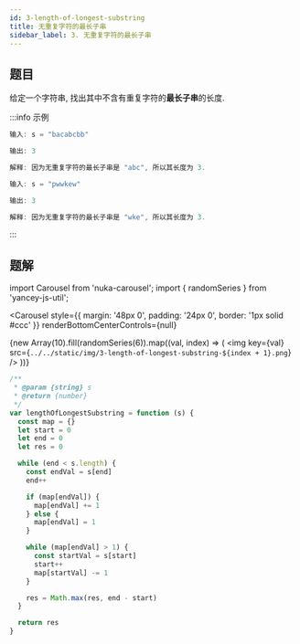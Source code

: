 ```yaml
---
id: 3-length-of-longest-substring
title: 无重复字符的最长子串
sidebar_label: 3. 无重复字符的最长子串
---
```


## 题目

给定一个字符串, 找出其中不含有重复字符的**最长子串**的长度.

:::info 示例

```ts
输入: s = "bacabcbb"

输出: 3

解释: 因为无重复字符的最长子串是 "abc", 所以其长度为 3.
```

```ts
输入: s = "pwwkew"

输出: 3

解释: 因为无重复字符的最长子串是 "wke", 所以其长度为 3.
```

:::

## 题解

import Carousel from 'nuka-carousel';
import { randomSeries } from 'yancey-js-util';

<Carousel
  style={{ margin: '48px 0',  padding: '24px 0', border: '1px solid #ccc' }}
  renderBottomCenterControls={null}
>
  {new Array(10).fill(randomSeries(6)).map((val, index) => (
    <img
      key={val}
      src={`../../static/img/3-length-of-longest-substring-${index + 1}.png`}
    />
  ))}
</Carousel>

```ts
/**
 * @param {string} s
 * @return {number}
 */
var lengthOfLongestSubstring = function (s) {
  const map = {}
  let start = 0
  let end = 0
  let res = 0

  while (end < s.length) {
    const endVal = s[end]
    end++

    if (map[endVal]) {
      map[endVal] += 1
    } else {
      map[endVal] = 1
    }

    while (map[endVal] > 1) {
      const startVal = s[start]
      start++
      map[startVal] -= 1
    }

    res = Math.max(res, end - start)
  }

  return res
}
```
